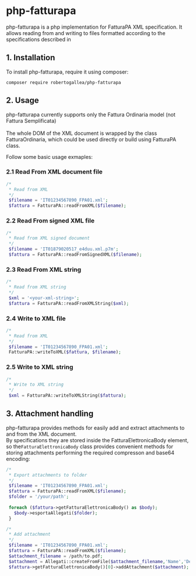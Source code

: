 # php-fatturapa
php-fatturapa is a php implementation for FatturaPA XML specification. 
It allows reading from and writing to files formatted according to the 
specifications described in <LINK> 
<br>

## 1. Installation
To install php-fatturapa, require it using composer:<br>
```
composer require robertogallea/php-fatturapa 
```

## 2. Usage

php-fatturapa currently supports only the Fattura Ordinaria model 
(not Fattura Semplificata)<br>
<br>
The whole DOM of the XML document is wrapped by the class FatturaOrdinaria, 
which could be used directly or build using FatturaPA class.

Follow some basic usage exmaples: 

### 2.1 Read From XML document file
```php
/*   
 * Read from XML
 */
 $filename = 'IT01234567890_FPA01.xml';
 $fattura = FatturaPA::readFromXML($filename); 
```

### 2.2 Read From signed XML file 
```php
/*   
 * Read from XML signed document
 */
 $filename = 'IT01879020517_e4duu.xml.p7m';
 $fattura = FatturaPA::readFromSignedXML($filename); 
```

### 2.3 Read From XML string 
```php
/*   
 * Read from XML string
 */
 $xml = '<your-xml-string>';
 $fattura = FatturaPA::readFromXMLString($xml); 
```

### 2.4 Write to XML file 
```php
/*   
 * Read from XML
 */
 $filename = 'IT01234567890_FPA01.xml';
 FatturaPA::writeToXML($fattura, $filename); 
```

### 2.5 Write to XML string 
```php
/*   
 * Write to XML string
 */
 $xml = FatturaPA::writeToXMLString($fattura); 
```

## 3. Attachment handling
php-fatturapa provides methods for easily add and 
extract attachments to and from the XML document.<br>
By specifications they are stored inside the FatturaElettronicaBody 
element, so the`FatturaElettronicaBody` class provides convenient methods
for storing attachments performing the required compresson and base64 encoding:
```php
/*   
 * Export attachments to folder
 */
 $filename = 'IT01234567890_FPA01.xml';
 $fattura = FatturaPA::readFromXML($filename);
 $folder = '/your/path';  
 
 foreach ($fattura->getFatturaElettronicaBody() as $body);
   $body->esportaAllegati($folder);
 }
```

```php
/*   
 * Add attachment
 */
 $filename = 'IT01234567890_FPA01.xml';
 $fattura = FatturaPA::readFromXML($filename);
 $attachment_filename = /path/to.pdf;
 $attachment = Allegati::createFromFile($attachment_filename,'Name','Description');
 $fattura->getFatturaElettronicaBody()[0]->addAttachment($attachment);
 
```